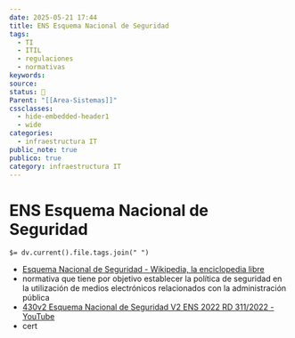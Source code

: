 ```yaml
---
date: 2025-05-21 17:44
title: ENS Esquema Nacional de Seguridad
tags:
  - TI
  - ITIL
  - regulaciones
  - normativas
keywords: 
source: 
status: 📌
Parent: "[[Area-Sistemas]]"
cssclasses:
  - hide-embedded-header1
  - wide
categories:
  - infraestructura IT
public_note: true
publico: true
category: infraestructura IT
---
```

# ENS Esquema Nacional de Seguridad
`$= dv.current().file.tags.join(" ")` 
- [Esquema Nacional de Seguridad - Wikipedia, la enciclopedia libre](https://es.wikipedia.org/wiki/Esquema_Nacional_de_Seguridad) 
- normativa que tiene por objetivo establecer la política de seguridad en la utilización de medios electrónicos relacionados con la administración pública
- [430v2 Esquema Nacional de Seguridad V2 ENS 2022 RD 311/2022 - YouTube](https://youtu.be/jQJU-UB4sAQ) 
- cert